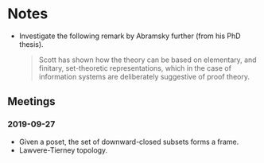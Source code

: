# Notes

- Investigate the following remark by Abramsky further (from his PhD thesis).

  > Scott has shown how the theory can be based on elementary, and finitary, set-theoretic
  > representations, which in the case of information systems are deliberately suggestive
  > of proof theory.

## Meetings

### 2019-09-27

- Given a poset, the set of downward-closed subsets forms a frame.
- Lawvere-Tierney topology.

